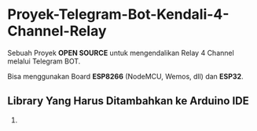 # Proyek-Telegram-Bot-Kendali-4-Channel-Relay
Sebuah Proyek **OPEN SOURCE** untuk mengendalikan Relay 4 Channel melalui Telegram BOT.

Bisa menggunakan Board **ESP8266** (NodeMCU, Wemos, dll) dan **ESP32**.

## Library Yang Harus Ditambahkan ke Arduino IDE
1. 
